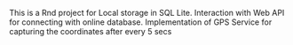 This is a Rnd project for Local storage in SQL Lite. Interaction with Web API for connecting with online database. 
Implementation of GPS Service for capturing the coordinates after every 5 secs
